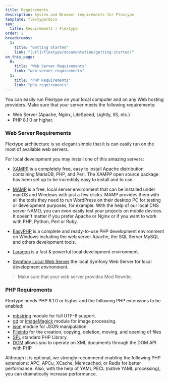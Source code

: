 ```yaml
---
title: Requirements
description: System and Browser requirements for Flextype
template: flextype/docs  
seo:
  title: Requirements | Flextype
order: 2
breadcrumbs:
  1:
    title: "Getting Started"
    link: "[url]/flextype/documentation/getting-started/"
on_this_page:
  0:
    title: "Web Server Requirements"
    link: "web-server-requirements"
  1:
    title: "PHP Requirements"
    link: "php-requirements"
---
```


You can easily run Flextype on your local computer and on any Web hosting providers. Make sure that your server meets the following requirements:

* Web Server (Apache, Nginx, LiteSpeed, Lightly, IIS, etc.)
* PHP 8.1.0 or higher.

### <a name="web-server-requirements"></a> Web Server Requirements

Flextype architecture is so elegant simple that it is can easily run on the most of available web servers.

For local development you may install one of this amazing servers:

* [XAMPP](https://www.apachefriends.org/index.html) is a completely free, easy to install Apache distribution containing MariaDB, PHP, and Perl. The XAMPP open source package has been set up to be incredibly easy to install and to use.

* [MAMP](https://www.mamp.info/mamp/mac/) is a free, local server environment that can be installed under macOS and Windows with just a few clicks. MAMP provides them with all the tools they need to run WordPress on their desktop PC for testing or development purposes, for example. With the help of our local DNS server NAMO, you can even easily test your projects on mobile devices. It doesn't matter if you prefer Apache or Nginx or if you want to work with PHP, Python, Perl or Ruby.

* [EasyPHP](https://www.easyphp.org) is a complete and ready-to-use PHP development environment on Windows including the web server Apache, the SQL Server MySQL and others development tools.

* [Laragon](https://laragon.org) is a fast & powerful local development environment.

* [Symfony Local Web Server](https://symfony.com/doc/current/setup/symfony_server.html) the local Symfony Web Server for local development environment.

> Make sure that your web server provides Mod Rewrite.

### <a name="php-requirements"></a> PHP Requirements

Flextype needs PHP 8.1.0 or higher and the following PHP extensions to be enabled:

- [mbstring](https://php.net/manual/book.mbstring.php) module for full UTF-8 support.
- [gd](https://php.net/manual/book.image.php) or [ImageMagick](https://php.net/manual/book.imagick.php) module for image processing.
- [json](https://php.net/manual/book.json.php) module for JSON manipulation.
- [Fileinfo](https://www.php.net/manual/book.fileinfo.php) for the creation, copying, deletion, moving, and opening of files
- [SPL](https://www.php.net/manual/book.spl.php) standard PHP Library.
- [DOM](https://www.php.net/manual/ru/class.domdocument.php) allows you to operate on XML documents through the DOM API with PHP

Although it is optional, we strongly recommend enabling the following PHP extensions: APC, APCu, XCache, Memcached, or Redis for better performance. Also, with the help of YAML PECL (native YAML processing), you can dramatically increase performance.
